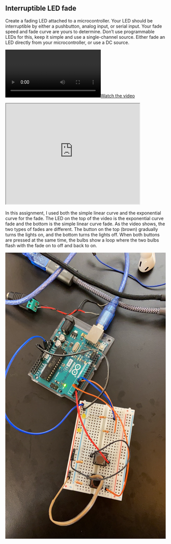 ## Interruptible LED fade

Create a fading LED attached to a microcontroller. Your LED should be interruptible by either a pushbutton, analog input, or serial input. Your fade speed and fade curve are yours to determine. Don’t use programmable LEDs for this, keep it simple and use a single-channel source. Either fade an LED directly from your microcontroller, or use a DC source.

[![Watch the video](https://user-images.githubusercontent.com/51350490/220411780-440c2664-e26b-4f01-be05-fa12f8d41e1b.mp4)](https://user-images.githubusercontent.com/51350490/220411780-440c2664-e26b-4f01-be05-fa12f8d41e1b.mp4)

<iframe width="420" height="315"
  src="https://user-images.githubusercontent.com/51350490/220411780-440c2664-e26b-4f01-be05-fa12f8d41e1b.mp4">
</iframe>


In this assignment, I used both the simple linear curve and the exponential curve for the fade. The LED on the top of the video is the exponential curve fade and the bottom is the simple linear curve fade. As the video shows, the two types of fades are different.
The button on the top (brown) gradually turns the lights on, and the bottom turns the lights off. When both buttons are pressed at the same time, the bulbs show a loop where the two bulbs flash with the fade on to off and back to on.

![This the picture of the circuit.](circuit.jpg)
